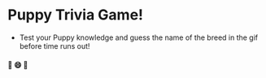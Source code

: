 # Puppy Trivia Game!

* Test your Puppy knowledge and guess the name of the breed in the gif before time runs out!

#### :dog: :smile: :dog:

